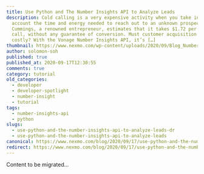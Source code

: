 ```yaml
---
title: Use Python and The Number Insights API to Analyze Leads
description: Cold calling is a very expensive activity when you take into
  account the time and energy needed to reach out to an unknown prospect. David
  Cummings, a renowned entrepreneur, estimates that it takes $1.72 per cold
  call, without any guarantee of conversion. Must customer acquisition be so
  costly? With the Vonage Number Insights API, it’s […]
thumbnail: https://www.nexmo.com/wp-content/uploads/2020/09/Blog_Number-Insights-API_1200x600.png
author: solomon-soh
published: true
published_at: 2020-09-17T12:30:55
comments: true
category: tutorial
old_categories:
  - developer
  - developer-spotlight
  - number-insight
  - tutorial
tags:
  - number-insights-api
  - python
slugs:
  - use-python-and-the-number-insights-api-to-analyze-leads-dr
  - use-python-and-the-number-insights-api-to-analyze-leads
canonical: https://www.nexmo.com/blog/2020/09/17/use-python-and-the-number-insights-api-to-analyze-leads-dr
redirect: https://www.nexmo.com/blog/2020/09/17/use-python-and-the-number-insights-api-to-analyze-leads-dr
---
```

Content to be migrated...